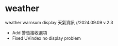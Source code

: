 # weather
weather warnsum display 天氣資訊
//2024.09.09 v.2.3
- Add 警告接收選項
- Fixed UVindex no display problem
